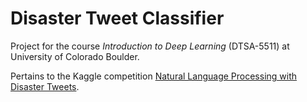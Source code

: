 # Disaster Tweet Classifier

Project for the course *Introduction to Deep Learning* (DTSA-5511) at University of Colorado Boulder.

Pertains to the Kaggle competition [Natural Language Processing with Disaster Tweets](https://www.kaggle.com/competitions/nlp-getting-started).


